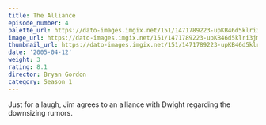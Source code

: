 ```yaml
---
title: The Alliance
episode_number: 4
palette_url: https://dato-images.imgix.net/151/1471789223-upKB46d5klri3jmOkZqjuRpqAOo.jpg?ixlib=rb-1.1.0&ch=DPR%2CWidth&auto=enhance&palette=json
image_url: https://dato-images.imgix.net/151/1471789223-upKB46d5klri3jmOkZqjuRpqAOo.jpg?ixlib=rb-1.1.0&ch=DPR%2CWidth&auto=compress%2Cformat&w=500
thumbnail_url: https://dato-images.imgix.net/151/1471789223-upKB46d5klri3jmOkZqjuRpqAOo.jpg?ixlib=rb-1.1.0&ch=DPR%2CWidth&auto=enhance&w=500&h=280&fit=crop&fm=jpg
date: '2005-04-12'
weight: 3
rating: 8.1
director: Bryan Gordon
category: Season 1
---
```


Just for a laugh, Jim agrees to an alliance with Dwight regarding the downsizing rumors.